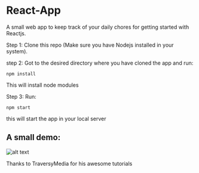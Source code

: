 # React-App
 A small web app to keep track of your daily chores for getting started with Reactjs.
 
Step 1: Clone this repo (Make sure you have Nodejs installed in your system).

step 2: Got to the desired directory where you have cloned the app and run:

```
npm install 
```

This will install node modules

Step 3: Run:

```
npm start 
```

this will start the app in your local server

## A small demo: 

![alt text](https://media.giphy.com/media/MFDOsemngh6vCcDjD4/giphy.gif)

Thanks to TraversyMedia for his awesome tutorials
